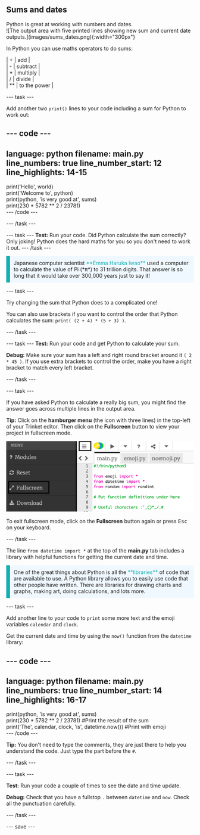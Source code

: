 ## Sums and dates

<div style="display: flex; flex-wrap: wrap">
<div style="flex-basis: 200px; flex-grow: 1; margin-right: 15px;">
Python is great at working with numbers and dates.
</div>
<div>
![The output area with five printed lines showing new sum and current date outputs.](images/sums_dates.png){:width="300px"}
</div>
</div>

In Python you can use maths operators to do sums:

| + | add |   
| - | subtract |   
| * | multiply |   
| / | divide |   
| ** | to the power |   

--- task ---

Add another two `print()` lines to your code including a sum for Python to work out:

--- code ---
---
language: python
filename: main.py
line_numbers: true
line_number_start: 12
line_highlights: 14-15
---
print('Hello', world)   
print('Welcome to', python)   
print(python, 'is very good at', sums)   
print(230 * 5782 ** 2 / 23781)   
--- /code ---

--- /task ---

--- task ---
**Test:** Run your code. Did Python calculate the sum correctly? Only joking! Python does the hard maths for you so you don't need to work it out.
--- /task ---

<p style="border-left: solid; border-width:10px; border-color: #0faeb0; background-color: aliceblue; padding: 10px;">
Japanese computer scientist <span style="color: #0faeb0">**Emma Haruka Iwao**</span> used a computer to calculate the value of Pi (*π*) to 31 trillion digits. That answer is so long that it would take over 300,000 years just to say it! 
</p>

--- task ---

Try changing the sum that Python does to a complicated one!

You can also use brackets if you want to control the order that Python calculates the sum: `print( (2 + 4) * (5 + 3) )`.

--- /task ---

--- task ---
**Test:** Run your code and get Python to calculate your sum.

**Debug:** Make sure your sum has a left and right round bracket around it `( 2 * 45 )`. If you use extra brackets to control the order, make you have a right bracket to match every left bracket.

--- /task ---

--- task ---

If you have asked Python to calculate a really big sum, you might find the answer goes across multiple lines in the output area. 

**Tip:** Click on the **hamburger menu** (the icon with three lines) in the top-left of your Trinket editor. Then click on the **Fullscreen** button to view your project in fullscreen mode. 

![The Trinket editor with left-hand side menu expanded, via the hamburger menu, to show the fullscreen option.](images/full_screen.png)

To exit fullscreen mode, click on the **Fullscreen** button again or press <kbd>Esc</kbd> on your keyboard.

--- /task ---

The line `from datetime import *` at the top of the **main.py** tab includes a library with helpful functions for getting the current date and time.

<p style="border-left: solid; border-width:10px; border-color: #0faeb0; background-color: aliceblue; padding: 10px;">
One of the great things about Python is all the <span style="color: #0faeb0">**libraries**</span> of code that are available to use. A Python library allows you to easily use code that other people have written. There are libraries for drawing charts and graphs, making art, doing calculations, and lots more.
</p>

--- task ---

Add another line to your code to `print` some more text and the emoji variables `calendar` and `clock`.

Get the current date and time by using the `now()` function from the `datetime` library:

--- code ---
---
language: python
filename: main.py
line_numbers: true
line_number_start: 14
line_highlights: 16-17
---
print(python, 'is very good at', sums)    
print(230 * 5782 ** 2 / 23781) #Print the result of the sum     
print('The', calendar, clock, 'is', datetime.now()) #Print with emoji     
--- /code ---

**Tip:** You don't need to type the comments, they are just there to help you understand the code. Just type the part before the `#`.

--- /task ---

--- task ---

**Test:** Run your code a couple of times to see the date and time update.

**Debug:** Check that you have a fullstop `.` between `datetime` and `now`. Check all the punctuation carefully.

--- /task ---

--- save ---
